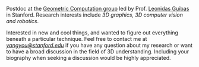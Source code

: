 Postdoc at the <a href='https://geometry.stanford.edu/'>Geometric Computation group</a> led by Prof. <a href='https://profiles.stanford.edu/leonidas-guibas'>Leonidas Guibas</a> in Stanford. Research interests include <i>3D graphics, 3D computer vision and robotics</i>. 

Interested in new and cool things, and wanted to figure out everything beneath a particular technique.
Feel free to contact me at <i>yangyou@stanford.edu</i> if you have any question about my research or want to have a broad discussion in the field of 3D understanding. Including your biography when seeking a discussion would be highly appreciated.
